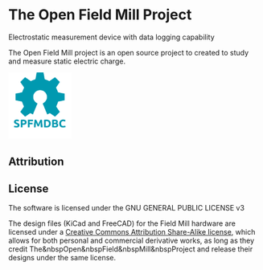 # The Open Field Mill Project

Electrostatic measurement device with data logging capability

The Open Field Mill project is an open source project to created to study and
measure static electric charge. 

<img src="/oshw.svg" alt="Open Source Hardware" width="25%">



## Attribution

## License
The software is licensed under the GNU GENERAL PUBLIC LICENSE v3

The design files (KiCad and FreeCAD) for the Field Mill hardware are licensed
under a [Creative Commons Attribution Share-Alike license](https://creativecommons.org/licenses/by-sa/4.0/), which allows for both
personal and commercial derivative works, as long as they credit The&nbspOpen&nbspField&nbspMill&nbspProject and release their designs under the same license.
